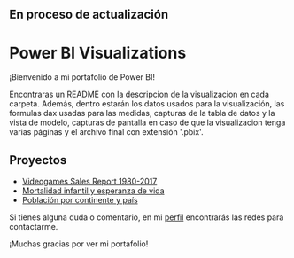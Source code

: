 ## En proceso de actualización

# Power BI Visualizations

¡Bienvenido a mi portafolio de Power BI!

Encontraras un README con la descripcion de la visualizacion en cada carpeta. Además, dentro estarán los datos usados para la visualización, las formulas dax usadas para las medidas, capturas de la tabla de datos y la vista de modelo, capturas de pantalla en caso de que la visualizacion tenga varias páginas y el archivo final con extensión '.pbix'.
  
## Proyectos

- [Videogames Sales Report 1980-2017]()
- [Mortalidad infantil y esperanza de vida](https://github.com/RoderickGamer/RoderickPortfolio/tree/main/DataVizPortfolio/PowerBI/Mortalidad_infantil_y_esperanza_de_vida)
- [Población por continente y país](DataVizPortfolio/PowerBI/Población_por_continente_y_país)


Si tienes alguna duda o comentario, en mi [perfil](https://github.com/RoderickGamer) encontrarás las redes para contactarme.

¡Muchas gracias por ver mi portafolio!

